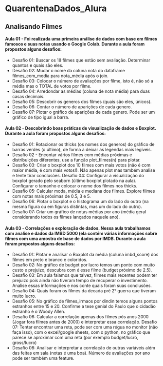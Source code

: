 # QuarentenaDados_Alura

## Analisando Filmes

#### Aula 01 - Foi realizada uma primeira análise de dados com base em  filmes famosos e suas notas usando o Google Colab. Durante a aula foram propostos alguns desafios:

  - Desafio 01: Buscar os 18 filmes que estão sem avaliação. Determinar quantos e quais são eles.
  - Desafio 02: Mudar o nome da coluna nota do dataframe filmes_com_media para nota_média após o join.
  - Desafio 03: Colocar o número de avaliações por filme, isto é, não só a média mas o TOTAL de votos por filme.
  - Desafio 04: Arredondar as médias (coluna de nota média) para duas casas decimais.
  - Desafio 05: Descobrir os generos dos filmes (quais são eles, únicos).
  - Desafio 06: Contar o número de aparições de cada genero.
  - Desafio 07: Plotar o gráfico de aparições de cada genero. Pode ser um gráfico de tipo igual a barra.
 
#### Aula 02 - Descobrindo boas práticas de visualização de dados e Boxplot. Durante a aula foram propostos alguns desafios:

  - Desafio 01: Rotacionar os thicks (os nomes dos generos) do gráfico de barras verdes (o último), de forma a deixar as legendas mais legíveis.
  - Desafio 02 - Encontar vários filmes com médias próximas e distribuições diferentes, use a função plot_filmes(n) para plotar.
  - Desafio 03: Criar o boxplot dos 10 filmes com mais votos (não é com maior média, é com mais votos!). Não apenas plot mas também analise e tente tirar conclusões.
  Desafio 04: Configurar a visualização do boxplot gerado pelo seaborn (último boxplot plotado na aula). Configurar o tamanho e colocar o nome dos filmes nos thicks.
  - Desafio 05: Calcular moda, média e mediana dos filmes. Explore filmes com notas mais próximas de 0.5, 3 e 5.
  - Desafio 06: Plotar o boxplot e o histograma um do lado do outro (na mesma figura ou em figuras distintas, mas um do lado do outro).
  - Desafio 07: Criar um gráfico de notas médias por ano (média geral considerando todos os filmes lançados naquele ano).
  
 #### Aula 03 - Correlações e exploração de dados. Nessa aula trabalhamos com analise e dados da IMBD 5000 (ela contém várias informações sobre filmes com uma amostra de base de dados por IMDB. Durante a aula foram propostos alguns desafios:
 
  - Desafio 01: Plotar e analisar o Boxplot da média (coluna imbd_score) dos filmes em preto e branco e coloridos.
  - Desafio 02: No gráfico de budget por lucro temos um ponto com muito custo e prejuizo, descubra com é esse filme (budget próximo de 2.5).
  - Desafio 03: Em aula falamos que talvez, filmes mais recentes podem ter prejuizo pois ainda não tiveram tempo de recuperar o investimento. Analise essas informações e nos conte quais foram suas conclusões.
  - Desafio 04: Quais foram os filmes da decada pré 2° guerra que tiveram muito lucro.
  - Desafio 05: No gráfico de filmes_irmaos por dindin temos alguns pontos estranhos entre 15 e 20. Confirme a tese genial do Paulo que o cidadão estranho é o Woody Allen.
  - Desafio 06: Calcular a correlação apenas dos filmes pós anos 2000 (Jogar fora filmes antes de 2000) e interpretar essa correlação.
  Desafio 07: Tentar encontrar uma reta, pode ser com uma régua no monitor (não faça isso), com o excel/google sheets, com o python, no gráfico que parece se aproximar com uma reta (por exemplo budget/lucro, gross/lucro)
  - Desafio 08: Analisar e interpretar a correlação de outras variáveis além das feitas em sala (notas é uma boa). Número de avaliações por ano pode ser também uma feature.
  
